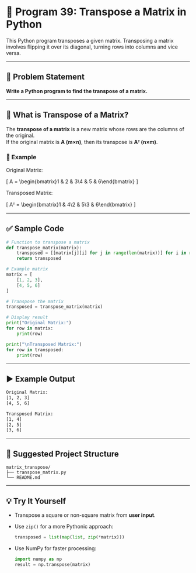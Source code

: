 
# 🔄 Program 39: Transpose a Matrix in Python

This Python program transposes a given matrix. Transposing a matrix involves flipping it over its diagonal, turning rows into columns and vice versa.

---

## 📌 Problem Statement

**Write a Python program to find the transpose of a matrix.**

---

## 🔢 What is Transpose of a Matrix?

The **transpose of a matrix** is a new matrix whose rows are the columns of the original.  
If the original matrix is **A (m×n)**, then its transpose is **Aᵀ (n×m)**.

### 🧮 Example

Original Matrix:

\[
A = \begin{bmatrix}1 & 2 & 3\\4 & 5 & 6\end{bmatrix}
\]

Transposed Matrix:

\[
Aᵀ = \begin{bmatrix}1 & 4\\2 & 5\\3 & 6\end{bmatrix}
\]

---

## ✅ Sample Code

```python
# Function to transpose a matrix
def transpose_matrix(matrix):
    transposed = [[matrix[j][i] for j in range(len(matrix))] for i in range(len(matrix[0]))]
    return transposed

# Example matrix
matrix = [
    [1, 2, 3],
    [4, 5, 6]
]

# Transpose the matrix
transposed = transpose_matrix(matrix)

# Display result
print("Original Matrix:")
for row in matrix:
    print(row)

print("\nTransposed Matrix:")
for row in transposed:
    print(row)
```

---

## ▶️ Example Output

```bash
Original Matrix:
[1, 2, 3]
[4, 5, 6]

Transposed Matrix:
[1, 4]
[2, 5]
[3, 6]
```

---

## 📁 Suggested Project Structure

```
matrix_transpose/
├── transpose_matrix.py
└── README.md
```

---

## 💡 Try It Yourself

- Transpose a square or non-square matrix from **user input**.
- Use `zip()` for a more Pythonic approach:

  ```python
  transposed = list(map(list, zip(*matrix)))
  ```

- Use NumPy for faster processing:

  ```python
  import numpy as np
  result = np.transpose(matrix)
  ```

